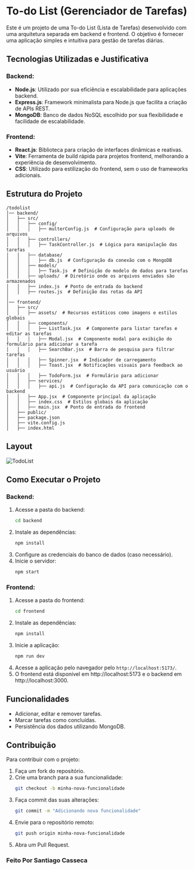 # To-do List (Gerenciador de Tarefas)

Este é um projeto de uma To-do List (Lista de Tarefas) desenvolvido com uma arquitetura separada em backend e frontend. O objetivo é fornecer uma aplicação simples e intuitiva para gestão de tarefas diárias.

## Tecnologias Utilizadas e Justificativa

### Backend:
- **Node.js**: Utilizado por sua eficiência e escalabilidade para aplicações backend.
- **Express.js**: Framework minimalista para Node.js que facilita a criação de APIs REST.
- **MongoDB**: Banco de dados NoSQL escolhido por sua flexibilidade e facilidade de escalabilidade.

### Frontend:
- **React.js**: Biblioteca para criação de interfaces dinâmicas e reativas.
- **Vite**: Ferramenta de build rápida para projetos frontend, melhorando a experiência de desenvolvimento.
- **CSS**: Utilizado para estilização do frontend, sem o uso de frameworks adicionais.

## Estrutura do Projeto

```
/todolist
│── backend/
│   ├── src/
│   │   ├── config/
│   │   │   ├── multerConfig.js  # Configuração para uploads de arquivos
│   │   ├── controllers/
│   │   │   ├── TaskController.js  # Lógica para manipulação das tarefas
│   │   ├── database/
│   │   │   ├── db.js  # Configuração da conexão com o MongoDB
│   │   ├── models/
│   │   │   ├── Task.js  # Definição do modelo de dados para tarefas
│   │   ├── uploads/  # Diretório onde os arquivos enviados são armazenados
│   │   ├── index.js  # Ponto de entrada do backend
│   │   ├── routes.js  # Definição das rotas da API
│
│── frontend/
│   ├── src/
│   │   ├── assets/  # Recursos estáticos como imagens e estilos globais
│   │   ├── components/
│   │   │   ├── ListTask.jsx  # Componente para listar tarefas e editar as tarefas
│   │   │   ├── Modal.jsx  # Componente modal para exibição do formulário para adicionar a tarefa
│   │   │   ├── SearchBar.jsx  # Barra de pesquisa para filtrar tarefas
│   │   │   ├── Spinner.jsx  # Indicador de carregamento
│   │   │   ├── Toast.jsx  # Notificações visuais para feedback ao usuário
│   │   │   ├── TodoForm.jsx  # Formulário para adicionar
│   │   ├── services/
│   │   │   ├── api.js  # Configuração da API para comunicação com o backend
│   │   ├── App.jsx  # Componente principal da aplicação
│   │   ├── index.css  # Estilos globais da aplicação
│   │   ├── main.jsx  # Ponto de entrada do frontend
│   ├── public/
│   ├── package.json
│   ├── vite.config.js
│   ├── index.html
```

## Layout

![TodoList](https://github.com/user-attachments/assets/9de12ca9-e0ae-45e8-812d-f6679795b93d)


## Como Executar o Projeto

### Backend:
1. Acesse a pasta do backend:
   ```sh
   cd backend
   ```
2. Instale as dependências:
   ```sh
   npm install
   ```
3. Configure as credenciais do banco de dados (caso necessário).
4. Inicie o servidor:
   ```sh
   npm start
   ```

### Frontend:
1. Acesse a pasta do frontend:
   ```sh
   cd frontend
   ```
2. Instale as dependências:
   ```sh
   npm install
   ```
3. Inicie a aplicação:
   ```sh
   npm run dev
   ```
4. Acesse a aplicação pelo navegador pelo `http://localhost:5173/`.
5. O frontend está disponível em http://localhost:5173 e o backend em http://localhost:3000.


## Funcionalidades
- Adicionar, editar e remover tarefas.
- Marcar tarefas como concluídas.
- Persistência dos dados utilizando MongoDB.

## Contribuição
Para contribuir com o projeto:
1. Faça um fork do repositório.
2. Crie uma branch para a sua funcionalidade:
   ```sh
   git checkout -b minha-nova-funcionalidade
   ```
3. Faça commit das suas alterações:
   ```sh
   git commit -m "Adicionando nova funcionalidade"
   ```
4. Envie para o repositório remoto:
   ```sh
   git push origin minha-nova-funcionalidade
   ```
5. Abra um Pull Request.



### Feito Por Santiago Casseca

